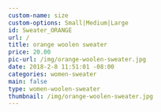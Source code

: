 ```yaml
---
custom-name: size
custom-options: Small|Medium|Large
id: Sweater_ORANGE
url: /
title: orange woolen sweater
price: 20.00
pic-url: /img/orange-woolen-sweater.jpg
date: 2018-2-8 11:51:01 -08:00
categories: women-sweater
main: false
type: women-woolen-sweater
thumbnail: /img/orange-woolen-sweater.jpg
---
```

